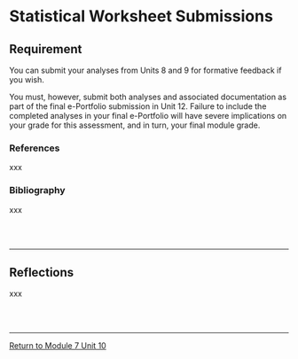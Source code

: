 # Statistical Worksheet Submissions


## Requirement
You can submit your analyses from Units 8 and 9 for formative feedback if you wish.

You must, however, submit both analyses and associated documentation as part of the final e-Portfolio submission in Unit 12. Failure to include the completed analyses in your final e-Portfolio will have severe implications on your grade for this assessment, and in turn, your final module grade.

### References
xxx

### Bibliography
xxx

<br><br>

---


## Reflections
xxx

<br><br>

---

[Return to Module 7 Unit 10](RMPP_Unit10.md)
